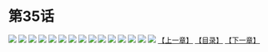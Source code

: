 # 第35话
![](https://s2.baozimh.com/scomic/yuekanshaonuyeqijun-chunquan/0/39-ygro/1.jpg)
![](https://s2.baozimh.com/scomic/yuekanshaonuyeqijun-chunquan/0/39-ygro/2.jpg)
![](https://s2.baozimh.com/scomic/yuekanshaonuyeqijun-chunquan/0/39-ygro/3.jpg)
![](https://s2.baozimh.com/scomic/yuekanshaonuyeqijun-chunquan/0/39-ygro/4.jpg)
![](https://s2.baozimh.com/scomic/yuekanshaonuyeqijun-chunquan/0/39-ygro/5.jpg)
![](https://s2.baozimh.com/scomic/yuekanshaonuyeqijun-chunquan/0/39-ygro/6.jpg)
![](https://s2.baozimh.com/scomic/yuekanshaonuyeqijun-chunquan/0/39-ygro/7.jpg)
![](https://s2.baozimh.com/scomic/yuekanshaonuyeqijun-chunquan/0/39-ygro/8.jpg)
![](https://s2.baozimh.com/scomic/yuekanshaonuyeqijun-chunquan/0/39-ygro/9.jpg)
![](https://s2.baozimh.com/scomic/yuekanshaonuyeqijun-chunquan/0/39-ygro/10.jpg)
![](https://s2.baozimh.com/scomic/yuekanshaonuyeqijun-chunquan/0/39-ygro/11.jpg)
![](https://s2.baozimh.com/scomic/yuekanshaonuyeqijun-chunquan/0/39-ygro/12.jpg)
![](https://s2.baozimh.com/scomic/yuekanshaonuyeqijun-chunquan/0/39-ygro/13.jpg)
![](https://s2.baozimh.com/scomic/yuekanshaonuyeqijun-chunquan/0/39-ygro/14.jpg)
![](https://s2.baozimh.com/scomic/yuekanshaonuyeqijun-chunquan/0/39-ygro/15.jpg)
[【上一章】](./39.md)
[【目录】](./README.md)
[【下一章】](./41.md)
